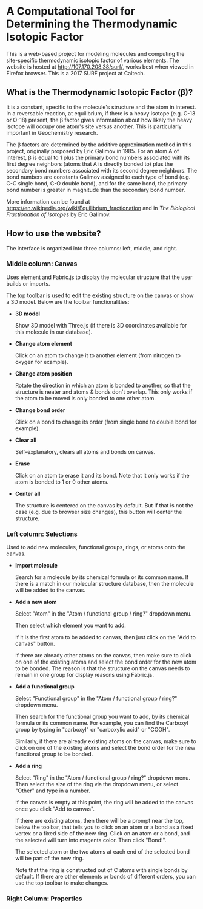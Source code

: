 # A Computational Tool for Determining the Thermodynamic Isotopic Factor

This is a web-based project for modeling molecules and computing the site-specific thermodynamic isotopic factor of various elements. The website is hosted at http://107.170.208.38/surf/, works best when viewed in Firefox browser. This is a 2017 SURF project at Caltech.

## What is the Thermodynamic Isotopic Factor (&beta;)?

It is a constant, specific to the molecule's structure and the atom in interest. In a reversable reaction, at equilibrium, if there is a heavy isotope (e.g. C-13 or O-18) present, the &beta; factor gives information about how likely the heavy isotope will occupy one atom's site versus another. This is particularly important in Geochemistry research.

The &beta; factors are determined by the additive approximation method in this project, originally proposed by Eric Galimov in 1985. For an atom A of interest,  &beta; is equal to 1 plus the primary bond numbers associated with its first degree neighbors (atoms that A is directly bonded to) plus the secondary bond numbers associated with its second degree neighbors. The bond numbers are constants Galimov assigned to each type of bond (e.g. C-C single bond, C-O double bond), and for the same bond, the primary bond number is greater in magnitude than the secondary bond number.

More information can be found at https://en.wikipedia.org/wiki/Equilibrium_fractionation and in *The Biological Fractionation of Isotopes* by Eric Galimov.


## How to use the website?

The interface is organized into three columns: left, middle, and right.

### Middle column: Canvas

Uses <canvas> element and Fabric.js to display the molecular structure that the user builds or imports.

The top toolbar is used to edit the existing structure on the canvas or show a 3D model. Below are the toolbar functionalities:

- **3D model**

  Show 3D model with Three.js (if there is 3D coordinates available for this molecule in our database).
  
- **Change atom element**

  Click on an atom to change it to another element (from nitrogen to oxygen for example).
  
- **Change atom position**

  Rotate the direction in which an atom is bonded to another, so that the structure is neater and atoms & bonds don't overlap. This only works if the atom to be moved is only bonded to one other atom.
  
- **Change bond order**

  Click on a bond to change its order (from single bond to double bond for example).

- **Clear all**

  Self-explanatory, clears all atoms and bonds on canvas.

- **Erase**

  Click on an atom to erase it and its bond. Note that it only works if the atom is bonded to 1 or 0 other atoms.

- **Center all**

  The structure is centered on the canvas by default. But if that is not the case (e.g. due to browser size changes), this button will center the structure.

### Left column: Selections

Used to add new molecules, functional groups, rings, or atoms onto the canvas.

- **Import molecule**

  Search for a molecule by its chemical formula or its common name. If there is a match in our molecular structure database, then the molecule will be added to the canvas.

- **Add a new atom**

  Select "Atom" in the "Atom / functional group / ring?" dropdown menu. 

  Then select which element you want to add. 

  If it is the first atom to be added to canvas, then just click on the "Add to canvas" button. 

  If there are already other atoms on the canvas, then make sure to click on one of the existing atoms and select the bond order for the new atom to be bonded. The reason is that the structure on the canvas needs to remain in one group for display reasons using Fabric.js.

- **Add a functional group**

  Select "Functional group" in the "Atom / functional group / ring?" dropdown menu. 

  Then search for the functional group you want to add, by its chemical formula or its common name. For example, you can find the Carboxyl group by typing in "carboxyl" or "carboxylic acid" or "COOH".

  Similarly, if there are already existing atoms on the canvas, make sure to click on one of the existing atoms and select the bond order for the new functional group to be bonded.

- **Add a ring**

  Select "Ring" in the "Atom / functional group / ring?" dropdown menu. Then select the size of the ring via the dropdown menu, or select "Other" and type in a number.

  If the canvas is empty at this point, the ring will be added to the canvas once you click "Add to canvas".

  If there are existing atoms, then there will be a prompt near the top, below the toolbar, that tells you to click on an atom or a bond as a fixed vertex or a fixed side of the new ring. Click on an atom or a bond, and the selected will turn into magenta color. Then click "Bond!".

  The selected atom or the two atoms at each end of the selected bond will be part of the new ring.

  Note that the ring is constructed out of C atoms with single bonds by default. If there are other elements or bonds of different orders, you can use the top toolbar to make changes.

### Right Column: Properties


